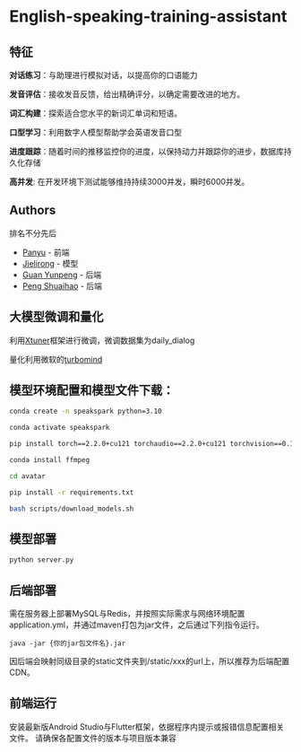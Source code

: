 # English-speaking-training-assistant
## 特征

**对话练习**：与助理进行模拟对话，以提高你的口语能力

**发音评估**：接收发音反馈，给出精确评分，以确定需要改进的地方。

**词汇构建**：探索适合您水平的新词汇单词和短语。

**口型学习**：利用数字人模型帮助学会英语发音口型

**进度跟踪**：随着时间的推移监控你的进度，以保持动力并跟踪你的进步，数据库持久化存储

**高并发**: 在开发环境下测试能够维持持续3000并发，瞬时6000并发。

## Authors
排名不分先后

- [Panyu]() - 前端
- [Jielirong](https://github.com/JL181818) - 模型
- [Guan Yunpeng](https://github.com/SKgtsa) - 后端
- [Peng Shuaihao](https://github.com/Idonotkownwho) - 后端

## 大模型微调和量化
利用[Xtuner](https://github.com/InternLM/xtuner)框架进行微调，微调数据集为daily_dialog

量化利用微软的[turbomind](https://github.com/InternLM/lmdeploy)

## 模型环境配置和模型文件下载：
```bash
conda create -n speakspark python=3.10

conda activate speakspark

pip install torch==2.2.0+cu121 torchaudio==2.2.0+cu121 torchvision==0.17.0+cu121

conda install ffmpeg

cd avatar

pip install -r requirements.txt

bash scripts/download_models.sh
```

## 模型部署

```bash
python server.py
```

## 后端部署

需在服务器上部署MySQL与Redis，并按照实际需求与网络环境配置application.yml，并通过maven打包为jar文件，之后通过下列指令运行。
```
java -jar {你的jar包文件名}.jar
```
因后端会映射同级目录的static文件夹到/static/xxx的url上，所以推荐为后端配置CDN。

## 前端运行

安装最新版Android Studio与Flutter框架，依据程序内提示或报错信息配置相关文件。
请确保各配置文件的版本与项目版本兼容
